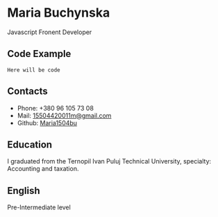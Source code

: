 # Maria Buchynska
Javascript Fronent Developer

## Code Example
``` Here will be code ```


## Contacts
* Phone: +380 96 105 73 08
* Mail: 15504420011m@gmail.com
* Github: [Maria1504bu](https://github.com/Maria1504bu)

## Education
I graduated from the Ternopil Ivan Puluj Technical University, specialty: Accounting and taxation.

## English
Pre-Intermediate level